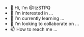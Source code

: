 - 👋 Hi, I’m @ItzSTPQ
- 👀 I’m interested in ...
- 🌱 I’m currently learning ...
- 💞️ I’m looking to collaborate on ...
- 📫 How to reach me ...

<!---
ItzSTPQ/ItzSTPQ is a ✨ special ✨ repository because its `README.md` (this file) appears on your GitHub profile.
You can click the Preview link to take a look at your changes.
--->
